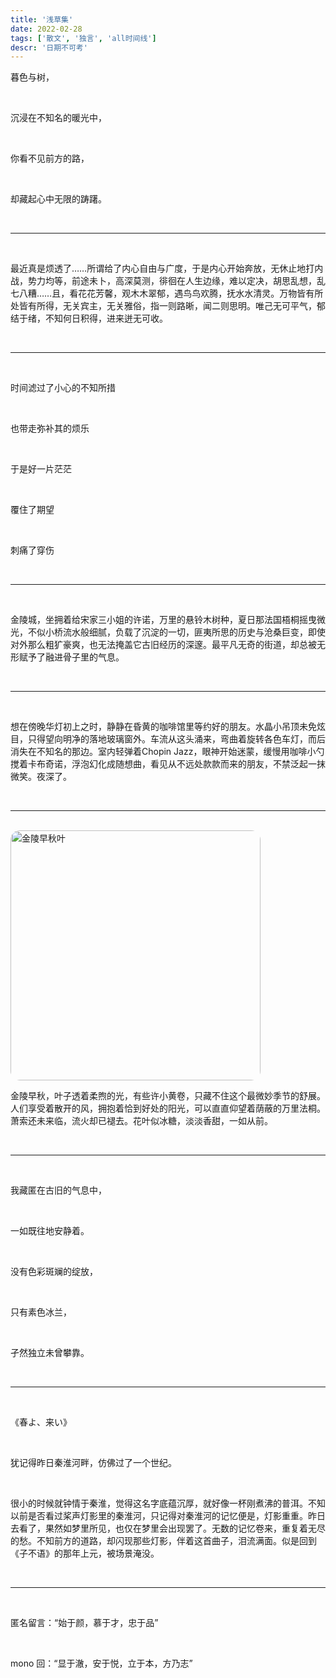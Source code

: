 ```yaml
---
title: '浅草集'
date: 2022-02-28
tags: ['散文', '独言', 'all时间线']
descr: '日期不可考'
---
```


暮色与树，

<br/>

沉浸在不知名的暖光中，

<br/>

你看不见前方的路，

<br/>

却藏起心中无限的踌躇。

<br/>

***

<br/>

最近真是烦透了……所谓给了内心自由与广度，于是内心开始奔放，无休止地打内战，势力均等，前途未卜，高深莫测，徘徊在人生边缘，难以定决，胡思乱想，乱七八糟……且，看花花芳馨，观木木翠郁，遇鸟鸟欢腾，抚水水清灵。万物皆有所处皆有所得，无关宾主，无关雅俗，指一则路晰，闻二则思明。唯己无可平气，郁结于绪，不知何日积得，进来迸无可收。

<br/>

***

<br/>

时间滤过了小心的不知所措

<br/>

也带走弥补其的烦乐

<br/>

于是好一片茫茫

<br/>

覆住了期望

<br/>

刺痛了穿伤

<br/>

***

<br/>

金陵城，坐拥着给宋家三小姐的许诺，万里的悬铃木树种，夏日那法国梧桐摇曳微光，不似小桥流水般细腻，负载了沉淀的一切，匪夷所思的历史与沧桑巨变，即使对外那么粗犷豪爽，也无法掩盖它古旧经历的深邃。最平凡无奇的街道，却总被无形赋予了融进骨子里的气息。

<br/>

***

<br/>

想在傍晚华灯初上之时，静静在昏黄的咖啡馆里等约好的朋友。水晶小吊顶未免炫目，只得望向明净的落地玻璃窗外。车流从这头涌来，弯曲着旋转各色车灯，而后消失在不知名的那边。室内轻弹着Chopin Jazz，眼神开始迷蒙，缓慢用咖啡小勺搅着卡布奇诺，浮泡幻化成随想曲，看见从不远处款款而来的朋友，不禁泛起一抹微笑。夜深了。

<br/>

***

<br/>

<img src="/hello-world/pics/SY_00.jpeg" alt="金陵早秋叶" height="400" style="border-radius: 15px; margin: auto">

<br/>

金陵早秋，叶子透着柔煦的光，有些许小黄卷，只藏不住这个最微妙季节的舒展。人们享受着散开的风，拥抱着恰到好处的阳光，可以直直仰望着荫蔽的万里法桐。萧索还未来临，流火却已褪去。花叶似冰糖，淡淡香甜，一如从前。

<br/>

***

<br/>

我藏匿在古旧的气息中，

<br/>

一如既往地安静着。

<br/>

没有色彩斑斓的绽放，

<br/>

只有素色冰兰，

<br/>

孑然独立未曾攀靠。

<br/>

***

<br/>

《春よ、来い》

<br/>

犹记得昨日秦淮河畔，仿佛过了一个世纪。

<br/>

很小的时候就钟情于秦淮，觉得这名字底蕴沉厚，就好像一杯刚煮沸的普洱。不知以前是否看过桨声灯影里的秦淮河，只记得对秦淮河的记忆便是，灯影重重。昨日去看了，果然如梦里所见，也仅在梦里会出现罢了。无数的记忆卷来，重复着无尽的愁。不知前方的道路，却闪现那些灯影，伴着这首曲子，泪流满面。似是回到《子不语》的那年上元，被场景淹没。        

<br/>

***

<br/>

匿名留言：“始于颜，慕于才，忠于品”

<br/>

mono 回：“显于澈，安于悦，立于本，方乃志”

<br/>






















